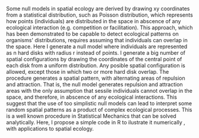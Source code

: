 Some null models in spatial ecology are derived by drawing xy coordinates from a statistical distribution, such as Poisson distribution,
which represents how points (individuals) are distributed in the space in abscence of any ecological interaction 
(e.g. competition or facilitation). This approach, which has been demonstrated to be capable to detect ecological patterns on organisms' distributions, requires assuming that individuals can overlap in the space. Here I generate a null model 
where individuals are represented as n hard disks with radius r instead of points. I generate a big number of spatial configurations 
by drawing the coordinates of the central point of each disk from a uniform distribution. Any posible spatial configuration is 
allowed, except those in which two or more hard disk overlap. The procedure generates a spatial pattern, with alternating areas of repulsion and attraction. That is, the null model generates repulsion and attraction areas with the only assumption that sessile individuals cannot overlap in the space, and therefore, in abscence of any ecological interactions. This suggest that  the use of too simplistic null models can lead to interpret some random spatial patterns as a product of complex ecological processes. This is a well known procedure in Statistical Mechanics that can be solved analytically. Here, I propose a simple code in R to ilustrate it numerically , with applications to spatial ecology. 

